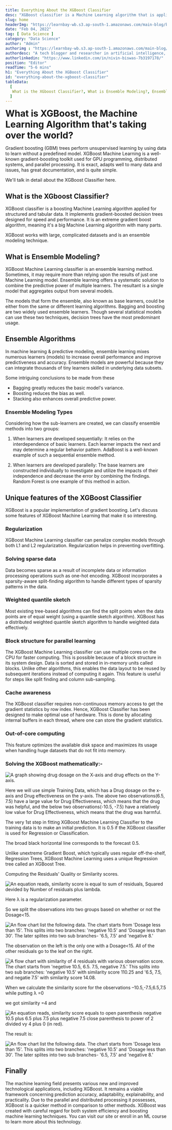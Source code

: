 ```yaml
---
title: Everything About the XGBoost Classifier
desc: "XGBoost classifier is a Machine Learning algorithm that is applied for structured and tabular data. XGBoost classifier is an implementation of gradient boosted decision trees designed for speed and performance..."
slug: home
headerImg: "https://learnbay-wb.s3.ap-south-1.amazonaws.com/main-blog/blog/xg.png"
date: "Feb 04, 2022"
tag: [ Data Science ]
category: "Data Science"
author: "Admin"
authorimg : "https://learnbay-wb.s3.ap-south-1.amazonaws.com/main-blog/blog/nivin.webp"
authordesc: "A tech blogger and researcher in artificial intelligence, data science, and full-stack development. He holds expertise in machine learning models, artificial intelligence, and scripting languages like Python and Java"
authorlinkedin: "https://www.linkedin.com/in/nivin-biswas-7b3197178/"
position: "Editor"
readTime: "5-6 mins"
h1: "Everything About the XGBoost Classifier"
id: "everything-about-the-xgboost-classifier"
tableData:
  [
   What is the XGboost Classifier?, What is Ensemble Modeling?, Ensemble Algorithms, Ensemble Modeling Types, Unique features of the XGBoost Classifier, Regularization, Solving sparse data, Weighted quantile sketch, Block structure for parallel learning, Cache awareness, Out-of-core computing, Solving the XGBoost mathematically:-, Finally
  ]
---
```


<span style=" font-weight:bold; font-size:28px"> What is XGBoost, the Machine Learning Algorithm that's taking over the world?</span>

Gradient boosting (GBM) trees perform unsupervised learning by using data to learn without a predefined model. XGBoost Machine Learning is a well-known gradient-boosting toolkit used for GPU programming, distributed systems, and parallel processing. It is exact, adapts well to many data and issues, has great documentation, and is quite simple.

We'll talk in detail about the XGBoost Classifier here.

## What is the XGboost Classifier?

XGBoost classifier is a boosting Machine Learning algorithm applied for structured and tabular data. It implements gradient-boosted decision trees designed for speed and performance. It is an extreme gradient boost algorithm, meaning it's a big Machine Learning algorithm with many parts.

XGBoost works with large, complicated datasets and is an ensemble modeling technique.

## What is Ensemble Modeling?  

XGBoost Machine Learning classifier is an ensemble learning method. Sometimes, it may require more than relying upon the results of just one Machine Learning model. Ensemble learning offers a systematic solution to combine the predictive power of multiple learners. The resultant is a single model that aggregates output from several models.

The models that form the ensemble, also known as base learners, could be either from the same or different learning algorithms. Bagging and boosting are two widely used ensemble learners. Though several statistical models can use these two techniques, decision trees have the most predominant usage.

## Ensemble Algorithms

In machine learning & predictive modeling, ensemble learning mixes numerous learners (models) to increase overall performance and improve predictiveness and accuracy. Ensemble models are powerful because they can integrate thousands of tiny learners skilled in underlying data subsets.

Some intriguing conclusions to be made from these

- Bagging greatly reduces the basic model's variance.
- Boosting reduces the bias as well.
- Stacking also enhances overall predictive power.

### Ensemble Modeling Types


Considering how the sub-learners are created, we can classify ensemble methods into two groups:

1. When learners are developed sequentially: It relies on the interdependence of basic learners. Each learner impacts the next and may determine a regular behavior pattern. AdaBoost is a well-known example of such a sequential ensemble method.

2. When learners are developed parallelly: The base learners are constructed individually to investigate and utilize the impacts of their independence and decrease the error by combining the findings. Random Forest is one example of this method in action.

## Unique features of the XGBoost Classifier          

XGBoost is a popular implementation of gradient boosting. Let's discuss some features of XGBoost Machine Learning that make it so interesting.

### Regularization  

XGBoost Machine Learning classifier can penalize complex models through both L1 and L2 regularization. Regularization helps in preventing overfitting.

### Solving sparse data

Data becomes sparse as a result of incomplete data or information processing operations such as one-hot encoding. XGBoost incorporates a sparsity-aware split-finding algorithm to handle different types of sparsity patterns in the data.

### Weighted quantile sketch

Most existing tree-based algorithms can find the split points when the data points are of equal weight (using a quantile sketch algorithm). XGBoost has a distributed weighted quantile sketch algorithm to handle weighted data effectively.

### Block structure for parallel learning  

The XGBoost Machine Learning classifier can use multiple cores on the CPU for faster computing. This is possible because of a block structure in its system design. Data is sorted and stored in in-memory units called blocks. Unlike other algorithms, this enables the data layout to be reused by subsequent iterations instead of computing it again. This feature is useful for steps like split finding and column sub-sampling.

### Cache awareness

The XGBoost classifier requires non-continuous memory access to get the gradient statistics by row index. Hence, XGBoost Classifier has been designed to make optimal use of hardware. This is done by allocating internal buffers in each thread, where one can store the gradient statistics.

### Out-of-core computing   

This feature optimizes the available disk space and maximizes its usage when handling huge datasets that do not fit into memory.

### Solving the XGBoost mathematically:-  

<Image src="https://learnbay-wb.s3.ap-south-1.amazonaws.com/main-blog/blog/xg1.png"   class="img" alt="A graph showing drug dosage on the X-axis and drug effects on the Y-axis."/>

Here we will use simple Training Data, which has a Drug dosage on the x-axis and Drug effectiveness on the y-axis. The above two observations(6.5, 7.5) have a large value for Drug Effectiveness, which means that the drug was helpful, and the below two observations(-10.5, -7.5) have a relatively low value for Drug Effectiveness, which means that the drug was harmful.

The very 1st step in fitting XGBoost Machine Learning Classifier to the training data is to make an initial prediction. It is 0.5 if the XGBoost classifier is used for Regression or Classification.

The broad black horizontal line corresponds to the forecast 0.5.

Unlike unextreme Gradient Boost, which typically uses regular off-the-shelf, Regression Trees, XGBoost Machine Learning uses a unique Regression tree called an XGBoost Tree.

Computing the Residuals' Quality or Similarity scores.

<Image src="https://learnbay-wb.s3.ap-south-1.amazonaws.com/main-blog/blog/xg2.png"   class="img" alt="An equation reads, similarity score is equal to sum of residuals, Squared devided by Number of residuals plus lambda."/>

Here λ is a regularization parameter.

So we split the observations into two groups based on whether or not the Dosage\<15.

<Image src="https://learnbay-wb.s3.ap-south-1.amazonaws.com/main-blog/blog/xg3.png"   class="img" alt="An flow chart list the following data. 
The chart starts from 'Dosage less than 15'. This splits into  two branches: 'negative 10.5' and 'Dosage less than 30'. The later splites into two sub branches- '6.5, 7.5' and 'negative 8.'"/>

The observation on the left is the only one with a Dosage\<15. All of the other residuals go to the leaf on the right.

<Image src="https://learnbay-wb.s3.ap-south-1.amazonaws.com/main-blog/blog/xg4.png"   class="img" alt="A flow chart with similarity of 4 residuals with various observation score.
The chart starts from 'negetive 10.5, 6.5. 7.5, negative 7.5.' This splits into two sub branches: 'negative 10.5' with similarity score 110.25 and '6.5, 7.5, and negatie 7.5' with similarity score 14.08."/>

When we calculate the similarity score for the observations –10.5,-7.5,6.5,7.5 while putting λ =0

we got similarity =4 and

<Image src="https://learnbay-wb.s3.ap-south-1.amazonaws.com/main-blog/blog/xg5.png"   class="img" alt="An equation reads, similarity score equals to open parenthesis negative 10.5 plus 6.5 plus 7.5 plus negative 7.5 close parenthesis to power of 2 divided vy 4 plus 0 (in red)."/>

The result is:

<Image src="https://learnbay-wb.s3.ap-south-1.amazonaws.com/main-blog/blog/xg6.png"   class="img" alt="An flow chart list the following data. 
The chart starts from 'Dosage less than 15'. This splits into  two branches: 'negative 10.5' and 'Dosage less than 30'. The later splites into two sub branches- '6.5, 7.5' and 'negative 8.'"/>

## Finally 

The machine learning field presents various new and improved technological applications, including XGBoost. It remains a viable framework concerning prediction accuracy, adaptability, explainability, and practicality. Due to the parallel and distributed processing it possesses, XGBoost is a quicker method in comparison to other methods. XGBoost was created with careful regard for both system efficiency and boosting machine learning techniques. You can visit our site or enroll in an ML course to learn more about this technology.